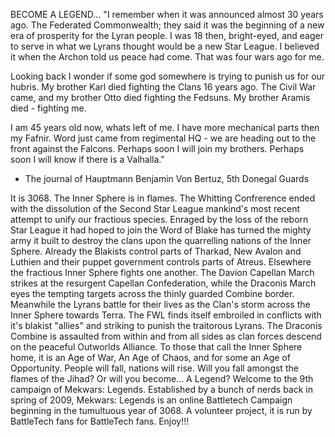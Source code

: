 BECOME A LEGEND...
"I remember when it was announced almost 30 years ago. The Federated Commonwealth; they said it was the beginning of a new era of prosperity for the Lyran people. I was 18 then, bright-eyed, and eager to serve in what we Lyrans thought would be a new Star League. I believed it when the Archon told us peace had come. That was four wars ago for me.

Looking back I wonder if some god somewhere is trying to punish us for our hubris. My brother Karl died fighting the Clans 16 years ago. The Civil War came, and my brother Otto died fighting the Fedsuns. My brother Aramis died - fighting me. 

I am 45 years old now, whats left of me. I have more mechanical parts then my Fafnir. Word just came from regimental HQ - we are heading out to the front against the Falcons. Perhaps soon I will join my brothers. Perhaps soon I will know if there is a Valhalla."

- The journal of Hauptmann Benjamin Von Bertuz, 5th Donegal Guards


It is 3068. The Inner Sphere is in flames. The Whitting Confrerence ended with the dissolution of the Second Star League mankind's most recent attempt to unify our fractious species. Enraged by the loss of the reborn Star League it had hoped to join the Word of Blake has turned the mighty army it built to destroy the clans upon the quarrelling nations of the Inner Sphere. Already the Blakists control parts of Tharkad, New Avalon and Luthien and their puppet government controls parts of Atreus.
Elsewhere the fractious Inner Sphere fights one another. The Davion Capellan March strikes at the resurgent Capellan Confederation, while the Draconis March eyes the tempting targets across the thinly guarded Combine border. Meanwhile the Lyrans battle for their lives as the Clan's storm across the Inner Sphere towards Terra. The FWL finds itself embroiled in conflicts with it's blakist "allies" and striking to punish the traitorous Lyrans. The Draconis Combine is assaulted from within and from all sides as clan forces descend on the peaceful Outworlds Alliance. 
To those that call the Inner Sphere home, it is an Age of War, An Age of Chaos, and for some an Age of Opportunity. People will fall, nations will rise. Will you fall amongst the flames of the Jihad? Or will you become... A Legend?
Welcome to the 9th campaign of Mekwars: Legends. Established by a bunch of nerds back in spring of 2009, Mekwars: Legends is an online Battletech Campaign beginning in the tumultuous year of 3068. A volunteer project, it is run by BattleTech fans for BattleTech fans. Enjoy!!!



